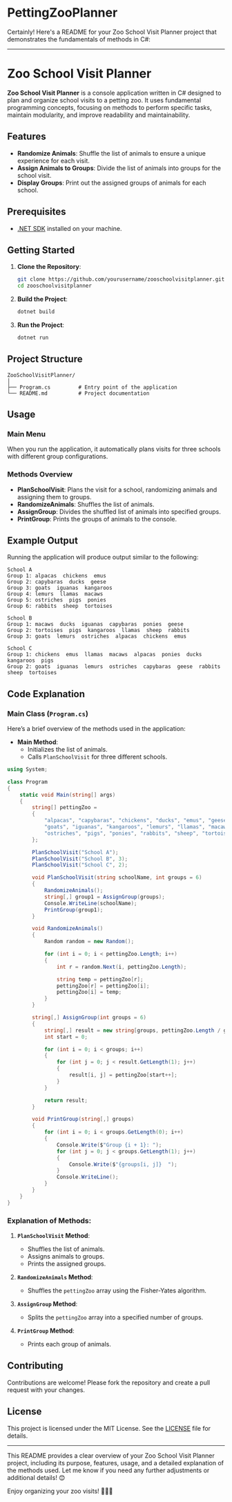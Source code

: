 # PettingZooPlanner
Certainly! Here's a README for your Zoo School Visit Planner project that demonstrates the fundamentals of methods in C#:

---

# Zoo School Visit Planner

**Zoo School Visit Planner** is a console application written in C# designed to plan and organize school visits to a petting zoo. It uses fundamental programming concepts, focusing on methods to perform specific tasks, maintain modularity, and improve readability and maintainability.

## Features

- **Randomize Animals**: Shuffle the list of animals to ensure a unique experience for each visit.
- **Assign Animals to Groups**: Divide the list of animals into groups for the school visit.
- **Display Groups**: Print out the assigned groups of animals for each school.

## Prerequisites

- [.NET SDK](https://dotnet.microsoft.com/download) installed on your machine.

## Getting Started

1. **Clone the Repository**:
   ```bash
   git clone https://github.com/yourusername/zooschoolvisitplanner.git
   cd zooschoolvisitplanner
   ```

2. **Build the Project**:
   ```bash
   dotnet build
   ```

3. **Run the Project**:
   ```bash
   dotnet run
   ```

## Project Structure

```
ZooSchoolVisitPlanner/
│
├── Program.cs         # Entry point of the application
└── README.md          # Project documentation
```

## Usage

### Main Menu

When you run the application, it automatically plans visits for three schools with different group configurations.

### Methods Overview

- **PlanSchoolVisit**: Plans the visit for a school, randomizing animals and assigning them to groups.
- **RandomizeAnimals**: Shuffles the list of animals.
- **AssignGroup**: Divides the shuffled list of animals into specified groups.
- **PrintGroup**: Prints the groups of animals to the console.

## Example Output

Running the application will produce output similar to the following:

```
School A
Group 1: alpacas  chickens  emus  
Group 2: capybaras  ducks  geese  
Group 3: goats  iguanas  kangaroos  
Group 4: lemurs  llamas  macaws  
Group 5: ostriches  pigs  ponies  
Group 6: rabbits  sheep  tortoises  

School B
Group 1: macaws  ducks  iguanas  capybaras  ponies  geese  
Group 2: tortoises  pigs  kangaroos  llamas  sheep  rabbits  
Group 3: goats  lemurs  ostriches  alpacas  chickens  emus  

School C
Group 1: chickens  emus  llamas  macaws  alpacas  ponies  ducks  kangaroos  pigs  
Group 2: goats  iguanas  lemurs  ostriches  capybaras  geese  rabbits  sheep  tortoises  
```

## Code Explanation

### Main Class (`Program.cs`)

Here’s a brief overview of the methods used in the application:

- **Main Method**:
  - Initializes the list of animals.
  - Calls `PlanSchoolVisit` for three different schools.

```csharp
using System;

class Program
{
    static void Main(string[] args)
    {
        string[] pettingZoo = 
        {
            "alpacas", "capybaras", "chickens", "ducks", "emus", "geese", 
            "goats", "iguanas", "kangaroos", "lemurs", "llamas", "macaws", 
            "ostriches", "pigs", "ponies", "rabbits", "sheep", "tortoises",
        };

        PlanSchoolVisit("School A");
        PlanSchoolVisit("School B", 3);
        PlanSchoolVisit("School C", 2);

        void PlanSchoolVisit(string schoolName, int groups = 6) 
        {
            RandomizeAnimals(); 
            string[,] group1 = AssignGroup(groups);
            Console.WriteLine(schoolName);
            PrintGroup(group1);
        }

        void RandomizeAnimals() 
        {
            Random random = new Random();

            for (int i = 0; i < pettingZoo.Length; i++) 
            {
                int r = random.Next(i, pettingZoo.Length);

                string temp = pettingZoo[r];
                pettingZoo[r] = pettingZoo[i];
                pettingZoo[i] = temp;
            }
        }

        string[,] AssignGroup(int groups = 6) 
        {
            string[,] result = new string[groups, pettingZoo.Length / groups];
            int start = 0;

            for (int i = 0; i < groups; i++) 
            {
                for (int j = 0; j < result.GetLength(1); j++) 
                {
                    result[i, j] = pettingZoo[start++];
                }
            }

            return result;
        }

        void PrintGroup(string[,] groups) 
        {
            for (int i = 0; i < groups.GetLength(0); i++) 
            {
                Console.Write($"Group {i + 1}: ");
                for (int j = 0; j < groups.GetLength(1); j++) 
                {
                    Console.Write($"{groups[i, j]}  ");
                }
                Console.WriteLine();
            }
        }
    }
}
```

### Explanation of Methods:

1. **`PlanSchoolVisit` Method**:
   - Shuffles the list of animals.
   - Assigns animals to groups.
   - Prints the assigned groups.

2. **`RandomizeAnimals` Method**:
   - Shuffles the `pettingZoo` array using the Fisher-Yates algorithm.

3. **`AssignGroup` Method**:
   - Splits the `pettingZoo` array into a specified number of groups.

4. **`PrintGroup` Method**:
   - Prints each group of animals.

## Contributing

Contributions are welcome! Please fork the repository and create a pull request with your changes.

## License

This project is licensed under the MIT License. See the [LICENSE](LICENSE) file for details.

---

This README provides a clear overview of your Zoo School Visit Planner project, including its purpose, features, usage, and a detailed explanation of the methods used. Let me know if you need any further adjustments or additional details! 😊

Enjoy organizing your zoo visits! 🦙🐐🦘
